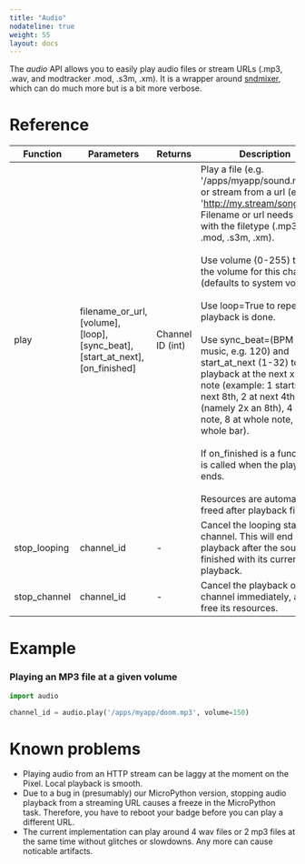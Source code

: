 ```yaml
---
title: "Audio"
nodateline: true
weight: 55
layout: docs
---
```


The *audio* API allows you to easily play audio files or stream URLs (.mp3, .wav, and modtracker .mod, .s3m, .xm). It is a wrapper around [sndmixer](../sndmixer), which can do much more but is a bit more verbose.

# Reference

| Function            | Parameters                 | Returns | Description                                                                      |
| ------------------ | -------------------------- | ------- | -------------------------------------------------------------------------------- |
| play               | filename_or_url, [volume], [loop], [sync_beat], [start_at_next], [on_finished]  | Channel ID (int) | Play a file (e.g. '/apps/myapp/sound.mp3') or stream from a url (e.g. 'http://my.stream/song.mp3'). Filename or url needs to end with the filetype (.mp3, .wav, .mod, .s3m, .xm). <br><br>Use volume (0-255) to set the volume for this channel (defaults to system volume). <br><br>Use loop=True to repeat after playback is done. <br><br>Use sync_beat=(BPM of the music, e.g. 120) and start_at_next (1-32) to start playback at the next x-th 8th note (example: 1 starts at next 8th, 2 at next 4th (namely 2x an 8th), 4 at half note, 8 at whole note, 32 at whole bar). <br><br>If on_finished is a function, it is called when the playback ends. <br><br>Resources are automatically freed after playback finishes.                                                     |
| stop_looping       | channel_id                 | - | Cancel the looping status of a channel. This will end playback after the sound is finished with its current playback.                                       |
| stop_channel       | channel_id                 | - | Cancel the playback of a channel immediately, and free its resources.                                       |


# Example

### Playing an MP3 file at a given volume
```python
import audio

channel_id = audio.play('/apps/myapp/doom.mp3', volume=150)
```

# Known problems
* Playing audio from an HTTP stream can be laggy at the moment on the Pixel. Local playback is smooth.
* Due to a bug in (presumably) our MicroPython version, stopping audio playback from a streaming URL causes a freeze in the MicroPython task. Therefore, you have to reboot your badge before you can play a different URL.
* The current implementation can play around 4 wav files or 2 mp3 files at the same time without glitches or slowdowns. Any more can cause noticable artifacts.